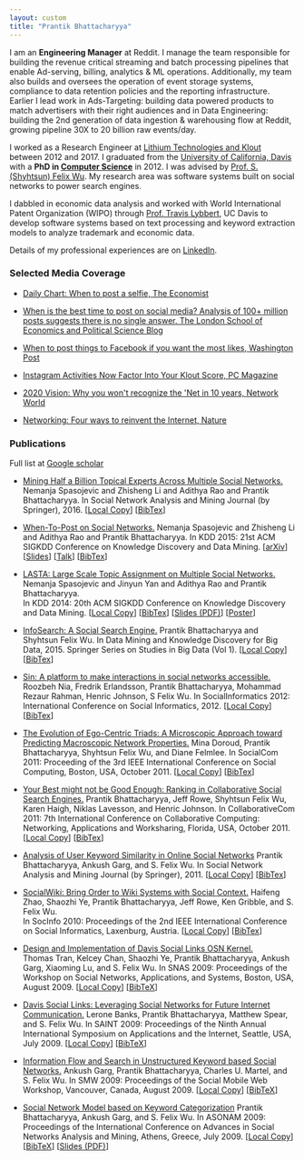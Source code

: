 ```yaml
---
layout: custom
title: "Prantik Bhattacharyya"
---
```

I am an **Engineering Manager** at Reddit. I manage the team responsible for building the revenue critical streaming and batch processing pipelines that enable Ad-serving, billing, analytics & ML operations. Additionally, my team also builds and oversees the operation of event storage systems, compliance to data retention policies and the reporting infrastructure. 
Earlier I lead work in Ads-Targeting: building data powered products to match advertisers with their right audiences and in Data Engineering: building the 2nd generation of data ingestion & warehousing flow at Reddit, growing pipeline 30X to 20 billion raw events/day.

I worked as a Research Engineer at [Lithium Technologies and Klout](https://techcrunch.com/2014/03/27/lithium-acquires-klout/) between 2012 and 2017.
I graduated from the [University of California, Davis](htttp://ucdavis.edu) with a **PhD in [Computer Science](http://www.cs.ucdavis.edu/)** in 2012. I was advised by [Prof. S. (Shyhtsun) Felix Wu](http://www.cs.ucdavis.edu/~wu/). My research area was software systems built on social networks to power search engines.

I dabbled in economic data analysis and worked with World International Patent Organization (WIPO) through [Prof. Travis Lybbert](http://tlybbert.ucdavis.edu/), UC Davis to develop software systems based on text processing and keyword extraction models to analyze trademark and economic data.

Details of my professional experiences are on [LinkedIn](https://www.linkedin.com/in/prantikbhattacharyya/).

### Selected Media Coverage
* [Daily Chart: When to post a selfie, The Economist](http://econ.st/1U3P00o)

* [When is the best time to post on social media? Analysis of $100+$ million posts suggests there is no single answer. The London School of Economics and Political Science Blog](http://goo.gl/Bx3vFA)

* [When to post things to Facebook if you want the most likes, Washington Post](http://wpo.st/BjXG1)

* [Instagram Activities Now Factor Into Your Klout Score, PC Magazine](http://www.pcmag.me/a/2417186)

* [2020 Vision: Why you won't recognize the 'Net in 10 years, Network World](http://goo.gl/uuYqIz)

* [Networking: Four ways to reinvent the Internet, Nature](http://www.nature.com/news/2010/100203/full/463602a.html)


### Publications
Full list at [Google scholar](https://scholar.google.com/citations?user=YJ61IXwAAAAJ&hl=en)

* [Mining Half a Billion Topical Experts Across Multiple Social Networks.](http://link.springer.com/article/10.1007%2Fs13278-016-0356-7) 
  Nemanja Spasojevic and Zhisheng Li and Adithya Rao and Prantik Bhattacharyya. In Social Network Analysis and Mining Journal (by Springer), 2016.
  [[Local Copy](docs/experts16.pdf)]
  [[BibTex](docs/experts16.txt)]


* [When-To-Post on Social Networks.](http://dl.acm.org/citation.cfm?id=2783258.2788584)
  Nemanja Spasojevic and Zhisheng Li and Adithya Rao and Prantik Bhattacharyya. In KDD 2015: 21st ACM SIGKDD Conference on Knowledge Discovery and Data Mining.
  [[arXiv](http://arxiv.org/abs/1506.02089)]
  [[Slides](http://www.slideshare.net/caskdata/whentopost-on-social-networks-zhisheng-li-prantik-bhattacharyya-lithium)]
  [[Talk](https://youtu.be/-YEPB31N4qw)]
  [[BibTex](docs/wtp15.txt)]   

* [LASTA: Large Scale Topic Assignment on Multiple Social Networks.](http://dx.doi.org/10.1145/2623330.2623350)        
   Nemanja Spasojevic and Jinyun Yan and Adithya Rao and Prantik Bhattacharyya.      
   In KDD 2014: 20th ACM SIGKDD Conference on Knowledge Discovery and Data Mining. 
   [[Local Copy](docs/lasta14.pdf)]
   [[BibTex](docs/lasta14.txt)]
   [[Slides (PDF)](docs/lasta14_talk.pdf")]
   [[Poster](docs/lasta14_poster.pdf)]

* [InfoSearch: A Social Search Engine.](http://link.springer.com/chapter/10.1007%2F978-3-642-40837-3_6)
  Prantik Bhattacharyya and Shyhtsun Felix Wu. 
  In Data Mining and Knowledge Discovery for Big Data, 2015. Springer Series on Studies in Big Data (Vol 1).    [[Local Copy](docs/infosearch13.pdf)]
  [[BibTex](docs/infosearch13.txt)]	

* [Sin: A platform to make interactions in social networks accessible.](http://dx.doi.org/10.1109/SocialInformatics.2012.29)
  Roozbeh Nia, Fredrik Erlandsson, Prantik Bhattacharyya, Mohammad Rezaur Rahman, Henric Johnson, S Felix Wu.
  In SocialInformatics 2012: International Conference on Social Informatics, 2012.   [[Local Copy](docs/sin12.pdf)]
  [[BibTex](docs/sin12.txt)]

* [The Evolution of Ego-Centric Triads: A Microscopic Approach toward Predicting Macroscopic Network Properties.](http://dx.doi.org/10.1109/PASSAT/SocialCom.2011.101)
  Mina Doroud, Prantik Bhattacharyya, Shyhtsun Felix Wu, and Diane Felmlee.
  In SocialCom 2011: Proceeding of the 3rd IEEE International Conference on Social Computing, Boston, USA, October 2011. 
  [[Local Copy](docs/triad11.pdf)]
  [[BibTex](docs/triad11.txt)]

*  [Your Best might not be Good Enough: Ranking in Collaborative Social Search Engines.](http://ieeexplore.ieee.org/xpl/articleDetails.jsp?arnumber=6144792)
   Prantik Bhattacharyya, Jeff Rowe, Shyhtsun Felix Wu, Karen Haigh, Niklas Lavesson, and Henric Johnson. In CollaborativeCom 2011: 7th International Conference on Collaborative Computing: Networking, Applications and Worksharing, Florida, USA, October 2011.
   [[Local Copy](docs/rank11.pdf)]
   [[BibTex](docs/rank11.txt)]
   

 *  [Analysis of User Keyword Similarity in Online Social Networks](http://dx.doi.org/10.1007/s13278-010-0006-4)
 	Prantik Bhattacharyya, Ankush Garg, and S. Felix Wu. In Social Network Analysis and Mining Journal (by Springer), 2011. 
    [[Local Copy](docs/snam11.pdf)]
    [[BibTex](docs/snam11.txt)]

 *  [SocialWiki: Bring Order to Wiki Systems with Social Context.](http://dl.acm.org/citation.cfm?id=1929343)
    Haifeng Zhao, Shaozhi Ye, Prantik Bhattacharyya, Jeff Rowe, Ken Gribble, and S. Felix Wu.         
    In SocInfo 2010: Proceedings of the 2nd IEEE International Conference on Social Informatics, Laxenburg, Austria. 
    [[Local Copy](docs/socialwiki10.pdf)]
    [[BibTex](docs/socialwiki10.txt)]

 *  [Design and Implementation of Davis Social Links OSN Kernel.](http://www.springerlink.com/index/1ug1q26k7h236w1l.pdf)        
    Thomas Tran, Kelcey Chan, Shaozhi Ye, Prantik Bhattacharyya, Ankush Garg, Xiaoming Lu, and S. Felix Wu. In SNAS 2009: Proceedings of the Workshop on Social Networks, Applications, and Systems, Boston, USA, August 2009. 
    [[Local Copy](docs/ttran09.pdf)]
    [[BibTeX](docs/ttran09.txt)]        
   
*   [Davis Social Links: Leveraging Social Networks for Future Internet Communication.](http://doi.ieeecomputersociety.org/10.1109/SAINT.2009.33)
    Lerone Banks, Prantik Bhattacharyya, Matthew Spear, and S. Felix Wu. 
    In SAINT 2009: Proceedings of the Ninth Annual International Symposium on Applications and the Internet, Seattle, USA, July 2009. 
    [[Local Copy](docs/lerone-dsl09.pdf)]
    [[BibTeX](docs/lerone-dsl09.txt)]

*   [Information Flow and Search in Unstructured Keyword based Social Networks.](http://doi.ieeecomputersociety.org/10.1109/CSE.2009.92)
	Ankush Garg, Prantik Bhattacharyya, Charles U. Martel, and S. Felix Wu. In SMW 2009: Proceedings of the Social Mobile Web Workshop, Vancouver, Canada, August 2009. 
    [[Local Copy](docs/garg-smw09.pdf)]
    [[BibTeX](docs/garg-smw09.txt)]
   
*   [Social Network Model based on Keyword Categorization](http://doi.ieeecomputersociety.org/10.1109/ASONAM.2009.46)
    Prantik Bhattacharyya, Ankush Garg, and S. Felix Wu. 
    In ASONAM 2009: Proceedings of the International Conference on Advances in Social Networks Analysis and Mining, Athens, Greece, July 2009. 
    [[Local Copy](docs/asonam09.pdf)]
    [[BibTeX](docs/asonam09.txt)]
    [[Slides (PDF)](docs/asonam09_talk.pdf")]

